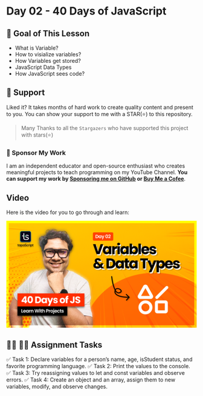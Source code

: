 # Day 02 - 40 Days of JavaScript

## **🎯 Goal of This Lesson**

- What is Variable?
- How to visialize variables?
- How Variables get stored?
- JavaScript Data Types
- How JavaScript sees code?

## 🫶 Support
Liked it? It takes months of hard work to create quality content and present to you. You can show your support to me with a STAR(⭐) to this repository.

> Many Thanks to all the `Stargazers` who have supported this project with stars(⭐)

### 🤝 Sponsor My Work
I am an independent educator and open-source enthusiast who creates meaningful projects to teach programming on my YouTube Channel. **You can support my work by [Sponsoring me on GitHub](https://github.com/sponsors/atapas) or [Buy Me a Cofee](https://buymeacoffee.com/tapasadhikary)**.

## Video
Here is the video for you to go through and learn:

[![day-02](./banner.png)](https://www.youtube.com/watch?v=tVqy4Tw0i64 "Video")

## **👩‍💻 🧑‍💻 Assignment Tasks**

✅ Task 1: Declare variables for a person’s name, age, isStudent status, and favorite programming language. 
✅ Task 2: Print the values to the console. 
✅ Task 3: Try reassigning values to let and const variables and observe errors. 
✅ Task 4: Create an object and an array, assign them to new variables, modify, and observe changes. 
